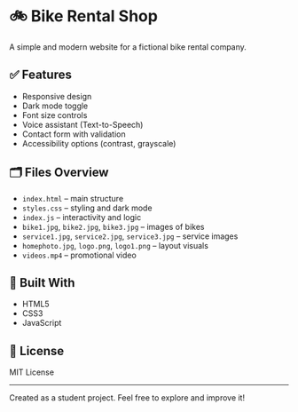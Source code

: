 # 🚲 Bike Rental Shop

A simple and modern website for a fictional bike rental company.

## ✅ Features

- Responsive design
- Dark mode toggle
- Font size controls
- Voice assistant (Text-to-Speech)
- Contact form with validation
- Accessibility options (contrast, grayscale)

## 🗂️ Files Overview

- `index.html` – main structure
- `styles.css` – styling and dark mode
- `index.js` – interactivity and logic
- `bike1.jpg`, `bike2.jpg`, `bike3.jpg` – images of bikes
- `service1.jpg`, `service2.jpg`, `service3.jpg` – service images
- `homephoto.jpg`, `logo.png`, `logo1.png` – layout visuals
- `videos.mp4` – promotional video

## 🧱 Built With

- HTML5
- CSS3
- JavaScript

## 🧾 License

MIT License

---

Created as a student project. Feel free to explore and improve it!
